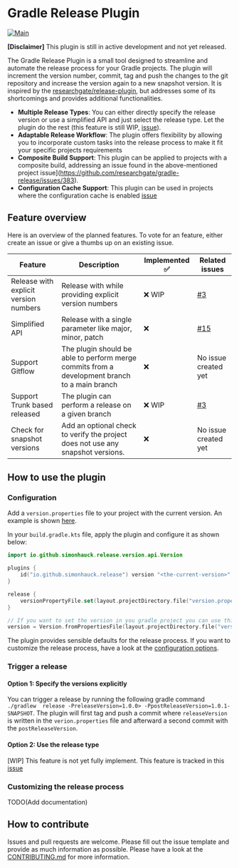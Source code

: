 # Gradle Release Plugin

[![Main](https://github.com/simonhauck/gradle-release-plugin/actions/workflows/on-main-push.yml/badge.svg)](https://github.com/simonhauck/gradle-release-plugin/actions/workflows/on-main-push.yml)

**[Disclaimer]** This plugin is still in active development and not yet released.

The Gradle Release Plugin is a small tool designed to streamline and automate the release process for your Gradle
projects. The plugin will increment the version number, commit, tag and push the changes to the git repository and
increase the version again to a new snapshot version. It is inspired by
the [researchgate/release-plugin](https://github.com/researchgate/gradle-release), but
addresses some of its shortcomings and provides additional functionalities.

- **Multiple Release Types**: You can either directly specify the release version or use a simplified API and just
  select the release type. Let the plugin do the rest (this feature is still
  WIP, [issue](https://github.com/simonhauck/gradle-release-plugin/issues/15)).
- **Adaptable Release Workflow**: The plugin offers flexibility by allowing you to incorporate custom tasks into the
  release process to make it fit your specific projects requirements
- **Composite Build Support**: This plugin can be applied to projects with a composite build, addressing an issue
  found in the above-mentioned project issue](https://github.com/researchgate/gradle-release/issues/383).
- **Configuration Cache Support**: This plugin can be used in projects where the configuration cache is
  enabled [issue](https://github.com/researchgate/gradle-release/issues/346)

## Feature overview

Here is an overview of the planned features. To vote for an feature, either create an issue or give a thumbs up on an
existing issue.

| **Feature**                           | **Description**                                                                               | **Implemented** :white_check_mark: | **Related issues**                                                   |
|---------------------------------------|-----------------------------------------------------------------------------------------------|------------------------------------|----------------------------------------------------------------------|
| Release with explicit version numbers | Release with while providing explicit version numbers                                         | :x: WIP                            | [#3](https://github.com/simonhauck/gradle-release-plugin/issues/3)   |
| Simplified API                        | Release with a single parameter like major, minor, patch                                      | :x:                                | [#15](https://github.com/simonhauck/gradle-release-plugin/issues/15) |
| Support Gitflow                       | The plugin should be able to perform merge commits from a development branch to a main branch | :x:                                | No issue created yet                                                 |
| Support Trunk based released          | The plugin can perform a release on a given branch                                            | :x:  WIP                           | [#3](https://github.com/simonhauck/gradle-release-plugin/issues/3)   |
| Check for snapshot versions           | Add an optional check to verify the project does not use any snapshot versions.               | :x:                                | No issue created yet                                                 |

## How to use the plugin

### Configuration

Add a `version.properties` file to your project with the current version. An example is
shown [here](version.properties).

In your `build.gradle.kts` file, apply the plugin and configure it as shown below:

```kotlin
import io.github.simonhauck.release.version.api.Version

plugins {
    id("io.github.simonhauck.release") version "<the-current-version>"
}

release {
    versionPropertyFile.set(layout.projectDirectory.file("version.properties"))
}

// If you want to set the version in you gradle project you can use this helper method
version = Version.fromPropertiesFile(layout.projectDirectory.file("version.properties").asFile)
```

The plugin provides sensible defaults for the release process. If you want to customize the release process, have a look
at the [configuration options](release-plugin/src/main/kotlin/io/github/simonhauck/release/plugin/ReleaseExtension.kt).

### Trigger a release

#### Option 1: Specify the versions explicitly

You can trigger a release by running the following gradle
command  `./gradlew  release -PreleaseVersion=1.0.0> -PpostReleaseVersion=1.0.1-SNAPSHOT`. The plugin will first tag and
push a commit where `releaseVersion` is written in the `verion.properties` file and afterward a second commit with
the `postReleaseVersion`.

#### Option 2: Use the release type

[WIP] This feature is not yet fully implement. This feature is tracked in
this [issue](https://github.com/simonhauck/gradle-release-plugin/issues/15)

### Customizing the release process

TODO(Add documentation)

## How to contribute

Issues and pull requests are welcome. Please fill out the issue template and provide as much information as possible.
Please have a look at the [CONTRIBUTING.md](CONTRIBUTING.md) for more information.
